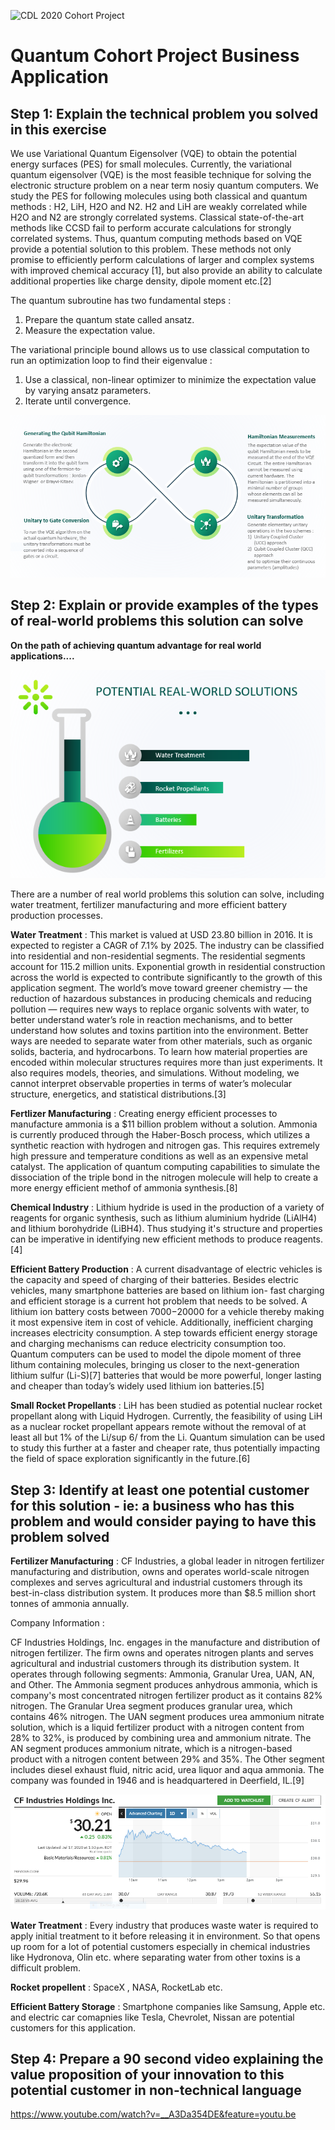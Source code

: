 ![CDL 2020 Cohort Project](../figures/CDL_logo.jpg)
# Quantum Cohort Project Business Application

## Step 1: Explain the technical problem you solved in this exercise

We use Variational Quantum Eigensolver (VQE) to obtain the potential energy surfaces (PES) for small molecules. Currently, the variational quantum eigensolver (VQE) is the most feasible technique for solving the electronic structure problem on a near term nosiy quantum computers. We study the PES for following molecules using both classical and quantum methods : H2, LiH, H2O and N2. H2 and LiH are weakly correlated while H2O and N2 are strongly correlated systems. Classical state-of-the-art methods like CCSD fail to perform accurate calculations for strongly correlated systems. Thus, quantum computing methods based on VQE provide a potential solution to this problem. These methods not only promise to efficiently perform calculations of larger and complex systems with improved chemical accuracy [1], but also provide an ability to calculate additional properties like charge density, dipole moment etc.[2]

The quantum subroutine has two fundamental steps :
1) Prepare the quantum state called ansatz.
2) Measure the expectation value.

The variational principle bound allows us to use classical computation to run an optimization loop to find their eigenvalue :
1) Use a classical, non-linear optimizer to minimize the expectation value by varying ansatz parameters.
2) Iterate until convergence.

![VQE](VQE_Diagram.PNG) 



## Step 2: Explain or provide examples of the types of real-world problems this solution can solve

**On the path of achieving quantum advantage for real world applications....**


![Real World Solutions](RealWorldSolutions.PNG)


There are a number of real world problems this solution can solve, including water treatment, fertilizer manufacturing and more efficient battery production processes.

**Water Treatment** : This market is valued at USD 23.80 billion in 2016. It is expected to register a CAGR of 7.1% by 2025. The industry can be classified into residential and non-residential segments. The residential segments account for 115.2 million units. Exponential growth in residential construction across the world is expected to contribute significantly to the growth of this application segment. The world’s move toward greener chemistry — the reduction of hazardous substances in producing chemicals and reducing pollution — requires new ways to replace organic solvents with water, to better understand water’s role in reaction mechanisms, and to better understand how solutes and toxins partition into the environment. Better ways are needed to separate water from other materials, such as organic solids, bacteria, and hydrocarbons. To learn how material properties are encoded within molecular structures requires more than just experiments. It also requires models, theories, and simulations. Without modeling, we cannot interpret observable properties in terms of water’s molecular structure, energetics, and statistical distributions.[3]

**Fertlizer Manufacturing** : Creating energy efficient processes to manufacture ammonia is a $11 billion problem without a solution. Ammonia is currently produced through the Haber-Bosch process, which utilizes a synthetic reaction with hydrogen and nitrogen gas. This requires extremely high pressure and temperature conditions as well as an expensive metal catalyst. The application of quantum computing capabilities to simulate the dissociation of the triple bond in the nitrogen molecule will help to create a more energy efficient methof of ammonia synthesis.[8]

**Chemical Industry** : Lithium hydride is used in the production of a variety of reagents for organic synthesis, such as lithium aluminium hydride (LiAlH4) and lithium borohydride (LiBH4). Thus studying it's structure and properties can be imperative in identifying new efficient methods to produce reagents.[4]

**Efficient Battery Production** : A current disadvantage of electric vehicles is the capacity and speed of charging of their batteries. Besides electric vehicles, many smartphone batteries are based on lithium ion- fast charging and efficient storage is a current hot problem that needs to be solved. A lithium ion battery costs between $7000-$20000 for a vehicle thereby making it most expensive item in cost of vehicle. Additionally, inefficient charging increases electricity consumption. A step towards efficient energy storage and charging mechanisms can reduce electricity consumption too. Quantum computers can be used to model the dipole moment of three lithum containing molecules, bringing us closer to the next-generation lithium sulfur (Li-S)[7] batteries that would be more powerful, longer lasting and cheaper than today’s widely used lithium ion batteries.[5]

**Small Rocket Propellants** : LiH has been studied as potential nuclear rocket propellant along with Liquid Hydrogen. Currently, the feasibility of using LiH as a nuclear rocket propellant appears remote without the removal of at least all but 1% of the Li/sup 6/ from the Li. Quantum simulation can be used to study this further at a faster and cheaper rate, thus potentially impacting the field of space exploration significantly in the future.[6]









## Step 3: Identify at least one potential customer for this solution - ie: a business who has this problem and would consider paying to have this problem solved

**Fertilizer Manufacturing** : CF Industries, a global leader in nitrogen fertilizer manufacturing and distribution, owns and operates world-scale nitrogen complexes and serves agricultural and industrial customers through its best-in-class distribution system. It produces more than $8.5 million short tonnes of ammonia annually.

Company Information :

CF Industries Holdings, Inc. engages in the manufacture and distribution of nitrogen fertilizer. The firm owns and operates nitrogen plants and serves agricultural and industrial customers through its distribution system. It operates through following segments: Ammonia, Granular Urea, UAN, AN, and Other. The Ammonia segment produces anhydrous ammonia, which is company's most concentrated nitrogen fertilizer product as it contains 82% nitrogen. The Granular Urea segment produces granular urea, which contains 46% nitrogen. The UAN segment produces urea ammonium nitrate solution, which is a liquid fertilizer product with a nitrogen content from 28% to 32%, is produced by combining urea and ammonium nitrate. The AN segment produces ammonium nitrate, which is a nitrogen-based product with a nitrogen content between 29% and 35%. The Other segment includes diesel exhaust fluid, nitric acid, urea liquor and aqua ammonia. The company was founded in 1946 and is headquartered in Deerfield, IL.[9]

![CFIndustries](CFIndustries.PNG)

**Water Treatment** : Every industry that produces waste water is required to apply initial treatment to it before releasing it in environment. So that opens up room for a lot of potential customers especially in chemical industries like Hydronova, Olin etc. where separating water from other toxins is a difficult problem.

**Rocket propellent** : SpaceX , NASA, RocketLab etc.

**Efficient Battery Storage** : Smartphone companies like Samsung, Apple etc. and electric car comapnies like Tesla, Chevrolet, Nissan are potential customers for this application. 



## Step 4: Prepare a 90 second video explaining the value proposition of your innovation to this potential customer in non-technical language

https://www.youtube.com/watch?v=__A3Da354DE&feature=youtu.be
